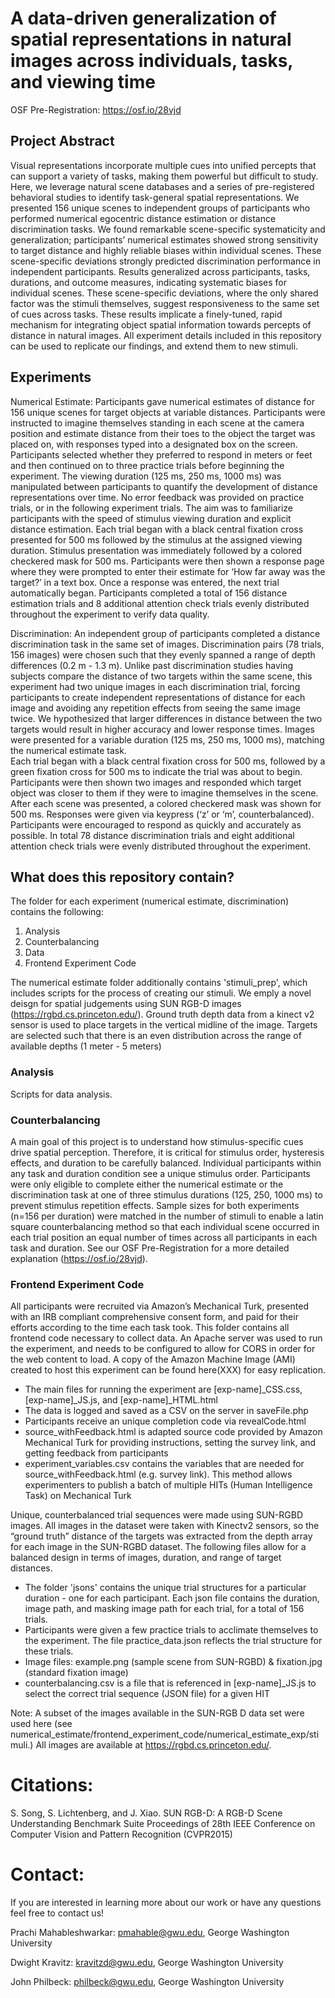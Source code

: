 # A data-driven generalization of spatial representations in natural images across individuals, tasks, and viewing time 

OSF Pre-Registration: https://osf.io/28vjd

## Project Abstract
Visual representations incorporate multiple cues into unified percepts that can support a variety of tasks, making them powerful but difficult to study. Here, we leverage natural scene databases and a series of pre-registered behavioral studies to identify task-general spatial representations. We presented 156 unique scenes to independent groups of participants who performed numerical egocentric distance estimation or distance discrimination tasks. We found remarkable scene-specific systematicity and generalization; participants’ numerical estimates showed strong sensitivity to target distance and highly reliable biases within individual scenes. These scene-specific deviations strongly predicted discrimination performance in independent participants. Results generalized across participants, tasks, durations, and outcome measures, indicating systematic biases for individual scenes. These scene-specific deviations, where the only shared factor was the stimuli themselves, suggest responsiveness to the same set of cues across tasks. These results implicate a finely-tuned, rapid mechanism for integrating object spatial information towards percepts of distance in natural images. All experiment details included in this repository can be used to replicate our findings, and extend them to new stimuli. 

## Experiments
Numerical Estimate: Participants gave numerical estimates of distance for 156 unique scenes for target objects at variable distances. Participants were instructed to imagine themselves standing in each scene at the camera position and estimate distance from their toes to the object the target was placed on, with responses typed into a designated box on the screen. Participants selected whether they preferred to respond in meters or feet and then continued on to three practice trials before beginning the experiment. The viewing duration (125 ms, 250 ms, 1000 ms) was manipulated between participants to quantify the development of distance representations over time. No error feedback was provided on practice trials, or in the following experiment trials. The aim was to familiarize participants with the speed of stimulus viewing duration and explicit distance estimation. 
Each trial began with a black central fixation cross presented for 500 ms followed by the stimulus at the assigned viewing duration. Stimulus presentation was immediately followed by a colored checkered mask for 500 ms. Participants were then shown a response page where they were prompted to enter their estimate for ‘How far away was the target?’ in a text box. Once a response was entered, the next trial automatically began. Participants completed a total of 156 distance estimation trials and 8 additional attention check trials evenly distributed throughout the experiment to verify data quality. 

Discrimination: An independent group of participants completed a distance discrimination task in the same set of images. Discrimination pairs (78 trials, 156 images) were chosen such that they evenly spanned a range of depth differences (0.2 m - 1.3 m). Unlike past discrimination studies having subjects compare the distance of two targets within the same scene, this experiment had two unique images in each discrimination trial, forcing participants to create independent representations of distance for each image and avoiding any repetition effects from seeing the same image twice. We hypothesized that larger differences in distance between the two targets would result in higher accuracy and lower response times. Images were presented for a variable duration (125 ms, 250 ms, 1000 ms), matching the numerical estimate task.  
Each trial began with a black central fixation cross for 500 ms, followed by a green fixation cross for 500 ms to indicate the trial was about to begin. Participants were then shown two images and responded which target object was closer to them if they were to imagine themselves in the scene. After each scene was presented, a colored checkered mask was shown for 500 ms. Responses were given via keypress (‘z’ or ‘m’, counterbalanced). Participants were encouraged to respond as quickly and accurately as possible. In total 78 distance discrimination trials and eight additional attention check trials were evenly distributed throughout the experiment. 
 

## What does this repository contain?

The folder for each experiment (numerical estimate, discrimination) contains the following:
1. Analysis  
2. Counterbalancing
3. Data
4. Frontend Experiment Code

The numerical estimate folder additionally contains 'stimuli_prep', which includes scripts for the process of creating our stimuli. We emply a novel deisgn for spatial judgements using SUN RGB-D images (https://rgbd.cs.princeton.edu/). Ground truth depth data from a kinect v2 sensor is used to place targets in the vertical midline of the image. Targets are selected such that there is an even distribution across the range of available depths (1 meter - 5 meters)

### Analysis 
Scripts for data analysis. 

### Counterbalancing
A main goal of this project is to understand how stimulus-specific cues drive spatial perception. Therefore, it is critical for stimulus order, hysteresis effects, and duration to be carefully balanced. Individual participants within any task and duration condition see a unique stimulus order. Participants were only eligible to complete either the numerical estimate or the discrimination task at one of three stimulus durations (125, 250, 1000 ms) to prevent stimulus repetition effects. Sample sizes for both experiments (n=156 per duration) were matched in the number of stimuli to enable a latin square counterbalancing method so that each individual scene occurred in each trial position an equal number of times across all participants in each task and duration. See our OSF Pre-Registration for a more detailed explanation (https://osf.io/28vjd).

### Frontend Experiment Code
All participants were recruited via Amazon’s Mechanical Turk, presented with an IRB compliant comprehensive consent form, and paid for their efforts according to the time each task took. This folder contains all frontend code necessary to collect data. An Apache server was used to run the experiment, and needs to be configured to allow for CORS in order for the web content to load. A copy of the Amazon Machine Image (AMI) created to host this experiment can be found here(XXX) for easy replication. 

- The main files for running the experiment are [exp-name]_CSS.css, [exp-name]_JS.js, and [exp-name]_HTML.html 
- The data is logged and saved as a CSV on the server in saveFile.php
- Participants receive an unique completion code via revealCode.html 
- source_withFeedback.html is adapted source code provided by Amazon Mechanical Turk for providing instructions, setting the survey link, and getting feedback from participants 
- experiment_variables.csv contains the variables that are needed for source_withFeedback.html (e.g. survey link). This method allows experimenters to publish a batch of multiple HITs (Human Intelligence Task) on Mechanical Turk

Unique, counterbalanced trial sequences were made using SUN-RGBD images. All images in the dataset were taken with Kinectv2 sensors, so the “ground truth” distance of the targets was extracted from the depth array for each image in the SUN-RGBD dataset. The following files allow for a balanced design in terms of images, duration, and range of target distances. 
- The folder 'jsons' contains the unique trial structures for a particular duration - one for each participant. Each json file contains the duration, image path, and masking image path for each trial, for a total of 156 trials.
- Participants were given a few practice trials to acclimate themselves to the experiment. The file practice_data.json reflects the trial structure for these trials.
- Image files: example.png (sample scene from SUN-RGBD) & fixation.jpg (standard fixation image) 
- counterbalancing.csv is a file that is referenced in [exp-name]_JS.js to select the correct trial sequence (JSON file) for a given HIT 

Note: A subset of the images available in the SUN-RGB D data set were used here (see numerical_estimate/frontend_experiment_code/numerical_estimate_exp/stimuli.) All images are available at https://rgbd.cs.princeton.edu/.

# Citations:

S. Song, S. Lichtenberg, and J. Xiao.
SUN RGB-D: A RGB-D Scene Understanding Benchmark Suite
Proceedings of 28th IEEE Conference on Computer Vision and Pattern Recognition (CVPR2015)

# Contact:
If you are interested in learning more about our work or have any questions feel free to contact us! 

Prachi Mahableshwarkar: pmahable@gwu.edu, George Washington University


Dwight Kravitz: kravitzd@gwu.edu, George Washington University 

John Philbeck: philbeck@gwu.edu, George Washington University
